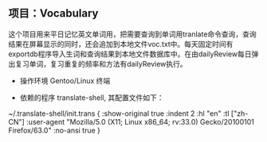 ## 项目：Vocabulary

这个项目用来平日记忆英文单词用，把需要查询到单词用tranlate命令查询，查询结果在屏幕显示的同时，还会追加到本地文件voc.txt中。每天固定时间有exportdb程序导入生词和查询结果到本地文件数据库中。在由dailyReview每日弹出复习单词，复习重复的频率和方法有dailyReview执行。

* 操作环境 Gentoo/Linux 终端

* 依赖的程序 translate-shell, 其配置文件如下：

~/.translate-shell/init.trans
{
    :show-original  true
    :indent         2
    :hl             "en"
    :tl             ["zh-CN"]
    :user-agent     "Mozilla/5.0 (X11; Linux x86_64; rv:33.0) Gecko/20100101 Firefox/63.0"
    :no-ansi        true
}

